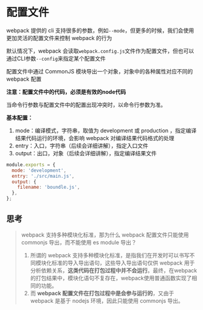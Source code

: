 # 配置文件

webpack 提供的 cli 支持很多的参数，例如```--mode```，但更多的时候，我们会使用更加灵活的配置文件来控制 webpack 的行为

默认情况下，webpack 会读取```webpack.config.js```文件作为配置文件，但也可以通过CLI参数```--config```来指定某个配置文件

配置文件中通过 CommonJS 模块导出一个对象，对象中的各种属性对应不同的 webpack 配置

**注意：配置文件中的代码，必须是有效的node代码**

当命令行参数与配置文件中的配置出现冲突时，以命令行参数为准。

**基本配置：**

1. mode：编译模式，字符串，取值为 development 或 production ，指定编译结果代码运行的环境，会影响 webpack 对编译结果代码格式的处理
2. entry：入口，字符串（后续会详细讲解），指定入口文件
3. output：出口，对象（后续会详细讲解），指定编译结果文件

```js
module.exports = {
  mode: 'development',
  entry: './src/main.js',
  output: {
    filename: 'boundle.js',
  },
};
```

## 思考

> webpack 支持多种模块化标准，那为什么 webpack 配置文件只能使用 commonjs 导出，而不能使用 es module 导出？
>
> 1. 所谓的 webpack 支持多种模块化标准，是指我们在开发时可以书写不同模块化标准的导入导出语句，这些导入导出语句仅供 webpack 用于分析依赖关系，**这类代码在打包过程中并不会运行**。最终，在webpack的打包结果中，模块化语句不复存在，webpack使用普通函数实现了相同的功能。
> 2. 而 **webpack 配置文件在打包过程中是会参与运行的**，又由于 webpack 是基于 nodejs 环境，因此只能使用 commonjs 导出。
